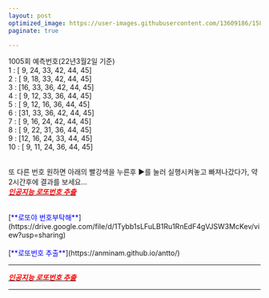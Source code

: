 ```yaml
---
layout: post
optimized_image: https://user-images.githubusercontent.com/13609186/158835080-a034c049-d33e-4cd5-8f5a-d7ed4e4a57d3.jpg
paginate: true

---
```

1005회 예측번호(22년3월2일 기준) <br>
 1 : [ 9, 24, 33, 42, 44, 45] <br>
 2 : [ 9, 18, 33, 42, 44, 45] <br>
 3 : [16, 33, 36, 42, 44, 45] <br>
 4 : [ 9, 12, 33, 36, 44, 45] <br>
 5 : [ 9, 12, 16, 36, 44, 45] <br>
 6 : [31, 33, 36, 42, 44, 45] <br>
 7 : [ 9, 16, 24, 42, 44, 45] <br>
 8 : [ 9, 22, 31, 36, 44, 45] <br>
 9 : [12, 16, 24, 33, 44, 45] <br>
10 : [ 9, 11, 24, 36, 44, 45] <br>
<br>

또 다른 번호 원하면 아래의 빨강색을 누른후 ▶를 눌러 실행시켜놓고 빠져나갔다가, 약 2시간후에 결과를 보세요...<br>
[<span style="color:red">***인공지능 로또번호 추출***</span>](https://colab.research.google.com/github/choijangwook/cjw/blob/master/_posts/lotto_tcp_one_20220303.ipynb) <br>

<br>
[<span style="color:blue">**로또야 번호부탁해**</span>](https://drive.google.com/file/d/1Tybb1sLFuLB1Ru1RnEdF4gVJSW3McKev/view?usp=sharing) <br>
<br>
[<span style="color:blue">**로또번호 추출**</span>](https://anminam.github.io/antto/) <br>

---
[<span style="color:red">***인공지능 로또번호 추출***</span>](https://colab.research.google.com/drive/1UShooYJlTse2cZNwSzU2du7PTSc9FyIG) <br>

---
